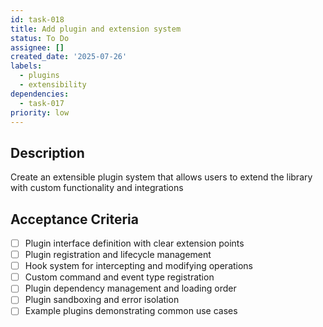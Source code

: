 ```yaml
---
id: task-018
title: Add plugin and extension system
status: To Do
assignee: []
created_date: '2025-07-26'
labels:
  - plugins
  - extensibility
dependencies:
  - task-017
priority: low
---
```


## Description

Create an extensible plugin system that allows users to extend the library with custom functionality and integrations

## Acceptance Criteria

- [ ] Plugin interface definition with clear extension points
- [ ] Plugin registration and lifecycle management
- [ ] Hook system for intercepting and modifying operations
- [ ] Custom command and event type registration
- [ ] Plugin dependency management and loading order
- [ ] Plugin sandboxing and error isolation
- [ ] Example plugins demonstrating common use cases
